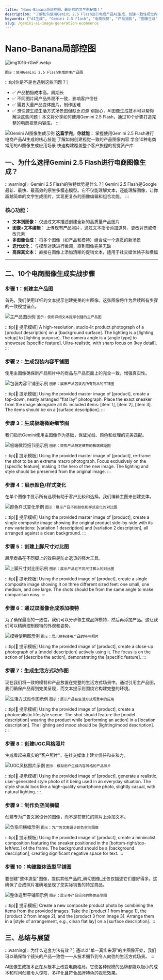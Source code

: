 ```yaml
---
title: "Nano-Banana局部控图，最新的跨境生图秘籍！"
description: "了解如何使用Gemini 2.5 Flash进行电商产品AI生成，创建一致性视觉内容。从主产品图到生活方式场景，10个步骤全面覆盖电商视觉内容制作。"
keywords: ["AI生成", "Gemini 2.5 Flash", "电商视觉", "产品摄影", "图像生成", "视觉一致性"]
slug: /gemini-ai-image-generation-ecommerce
---
```

<!--https://www.philschmid.de/gemini-image-generation-product-->

<!-- Title Line-->
# Nano-Banana局部控图
![img1016-rGwF.webp](https://list.ucards.store/d/img/img1016-rGwF.webp)

`图示：使用Gemini 2.5 Flash生成的主产品图`

<!-- First Quote use as a part to Guide and attract readers -->
:::tip[你是不是也遇到这些问题？]
- ✅ 产品拍摄成本高，周期长
- ✅ 不同图片间产品外观不一致，影响客户信任
- ✅ 需要大量产品变体图片，制作困难
- ✅ 想快速生成生活方式场景图但缺乏资源
别担心，AI图像生成技术可以帮你解决这些问题！本文将分享如何使用Gemini 2.5 Flash，通过10个步骤打造完整的电商视觉内容库。
:::

<!--This Part is use for how to effectively find, screen and determine suitable customers -->
![Gemini AI图像生成示例](/img/master.jpg)
**这篇学完，你就能：**
掌握使用Gemini 2.5 Flash进行电商产品AI生成的核心技能
了解如何创建视觉一致的产品图像内容
学会10种电商常用的AI图像生成应用场景
快速构建覆盖整个客户旅程的视觉资产库

## 一、为什么选择Gemini 2.5 Flash进行电商图像生成？

<!--This Part is use for  -->
:::warning[💡 Gemini 2.5 Flash的独特优势是什么？]
Gemini 2.5 Flash是Google最新、最快、最高效的原生多模态模型。它不仅能理解文本，还能理解图像，让你超越简单的文字生成图片，实现更复杂的图像编辑和组合功能。
:::

### 核心功能：

- **文本到图像：** 仅通过文本描述创建全新的高质量产品图片
- **图像+文本编辑：** 上传现有产品照片，通过文本指令添加道具、更改背景或修改元素
- **多图像合成：** 将多个图像（如产品和模特）组合成一个连贯的新场景
- **迭代优化：** 与模型对话进行微调，直到图像完美无缺
- **高保真文本：** 直接在图像上添加清晰的促销文本，适用于社交媒体帖子和横幅

---

## 二、10个电商图像生成实战步骤

### 步骤 1：创建主产品图

首先，我们使用详细的文本提示创建完美的主图像。这张图像将作为后续所有步骤的一致视觉锚点。

![主产品图示例](/img/master.jpg)
`图示：使用详细文本提示创建的主产品图`

:::tip[📝 提示模板]
A high-resolution, studio-lit product photograph of a [product description] on a [background surface]. The lighting is a [lighting setup] to [lighting purpose]. The camera angle is a [angle type] to showcase [specific feature]. Ultra-realistic, with sharp focus on [key detail].
:::

### 步骤 2：生成包装内容平铺图

使用主图像确保新产品照片中的商品与产品页面上的完全一致，增强真实性。

![包装内容平铺图示例](/img/unboxing.jpg)
`图示：展示产品包装内所有物品的平铺图`

:::tip[📝 提示模板]
Using the provided master image of [product], create a top-down, neatly arranged "flat lay" photograph. Place the exact sneaker from the image alongside all its included items: [item 1], [item 2], [item 3]. The items should be on a [surface description].
:::

### 步骤 3：生成极端微距细节图

我们指示Gemini使用主图像作为基础，保证光线、颜色和纹理的完美匹配。

![极端微距细节图示例](/img/macro.jpg)
`图示：聚焦产品特定细节的极端微距图`

:::tip[📝 提示模板]
Using the provided master image of [product], re-frame the shot to be an extreme macro photograph. Focus exclusively on the [specific feature], making it the hero of the new image. The lighting and style should be preserved from the original image.
:::

### 步骤 4：展示颜色/样式变化

在单个图像中显示所有选项有助于客户比较和选择。我们编辑主图来创建变体。

![颜色样式变化示例](/img/lineup.jpg)
`图示：展示产品不同颜色和样式变化的对比图`

:::tip[📝 提示模板]
Using the provided master image of [product], create a single composite image showing the original product side-by-side with its new variations: [variation 1 description] and [variation 2 description], all arranged against a clean background.
:::

### 步骤 5：创建上脚尺寸对比图

展示商品在不同脚上的效果是防止退货的强大工具。

![上脚尺寸对比图示例](/img/fit-guide.jpg)
`图示：展示产品在不同尺寸脚上的对比图`

:::tip[📝 提示模板]
Using the provided image of [product], create a single composite image showing it on three different sized feet: one small, one medium, and one large. The shots should be from the same angle to make comparison easy.
:::

### 步骤 6：通过双图像合成添加模特

为了确保最高的一致性，我们可以分步骤生成品牌模特，然后再添加产品。这让我们可以精确控制模特的外观和姿势。

![模特使用图示例](/img/in-use.jpg)
`图示：展示模特使用产品的特写照片`

:::tip[📝 提示模板]
Using the provided image of [product], create a close-up photograph of a [model description] actively using it. The focus is on the action of [describe the action], demonstrating the [specific feature].
:::

### 步骤 7：生成生活方式动作图

现在我们将一致的模特和产品放置在完整的生活方式场景中。通过引用主产品图，我们确保产品得到完美呈现，而文本提示则围绕它构建完整的环境。

![生活方式动作图示例](/img/lifestyle.jpg)
`图示：展示产品在生活方式场景中的应用`

:::tip[📝 提示模板]
Using the provided image of [product], create a photorealistic lifestyle scene. The shot should feature the [model description] wearing the product while [performing an action] in a [location description]. The lighting and mood should be [lighting/mood description].
:::

### 步骤 8：创建UGC风格照片

生成看起来真实的"客户照片"，在社交媒体上建立信任和亲和力。

![UGC风格照片示例](/img/ugc.jpg)
`图示：模拟用户生成内容风格的产品照片`

:::tip[📝 提示模板]
Using the provided image of [product], generate a realistic, user-generated style photo of it being used in an everyday situation. The style should look like a high-quality smartphone photo, slightly casual, with natural lighting.
:::

### 步骤 9：制作负空间横幅

创建专为广告文案设计的图像，而不是在繁忙的照片上添加文本。

![负空间横幅示例](/img/ad-template.jpg)
`图示：为广告文案设计的负空间图像`

:::tip[📝 提示模板]
Using the provided image of [product], create a minimalist composition featuring the sneaker positioned in the [bottom-right/top-left/etc.] of the frame. The background should be a [background description], creating significant negative space for text.
:::

### 步骤 10：构建整体造型平铺图

要创建"整体造型"图像，提供其他产品的_确切图像_比仅仅描述它们要好得多。这确保了合成照片准确地呈现了您实际销售的特定商品。

![整体造型平铺图示例](/img/upsell_composite.jpg)
`图示：展示多产品组合的整体造型图`

:::tip[📝 提示模板]
Create a new composite product photo by combining the items from the provided images. Take the [product 1 from image 1], the [product 2 from image 2], and the [product 3 from image 3]. Arrange them in a [style of arrangement, e.g., clean flat lay] on a [surface description].
:::

## 三、总结与展望

:::warning[💡 为什么这套方法有效？]
通过以"单一真实来源"的主图像开始，我们可以确保每个镜头的产品一致性——从技术细节到令人向往的生活方式场景。
:::

AI图像生成技术正在从根本上改变电商格局。它使各种规模的品牌都能以极小的成本和时间创建令人惊叹、多样化且符合品牌特色的视觉效果。
